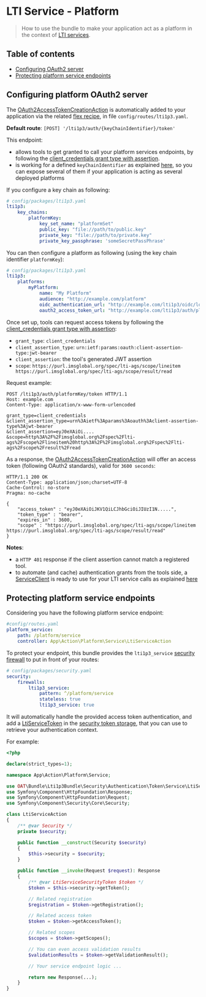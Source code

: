 # LTI Service - Platform

> How to use the bundle to make your application act as a platform in the context of [LTI services](http://www.imsglobal.org/spec/lti/v1p3/#interacting-with-services).

## Table of contents

- [Configuring OAuth2 server](#configuring-oauth2-server)
- [Protecting platform service endpoints](#protecting-platform-service-endpoints)

## Configuring platform OAuth2 server

The [OAuth2AccessTokenCreationAction](../../Action/Platform/Service/OAuth2AccessTokenCreationAction.php) is automatically added to your application via the related [flex recipe](https://github.com/symfony/recipes-contrib/tree/master/oat-sa/bundle-lti1p3), in file `config/routes/lti1p3.yaml`.

**Default route**: `[POST] '/lti1p3/auth/{keyChainIdentifier}/token'`

This endpoint:
- allows tools to get granted to call your platform services endpoints, by following the [client_credentials grant type with assertion](https://www.imsglobal.org/spec/security/v1p0/#using-json-web-tokens-with-oauth-2-0-client-credentials-grant). 
- is working for a defined `keyChainIdentifier` as explained [here](../message/platform.md), so you can expose several of them if your application is acting as several deployed platforms

If you configure a key chain as following:

```yaml
# config/packages/lti1p3.yaml
lti1p3:
    key_chains:
        platformKey:
            key_set_name: "platformSet"
            public_key: "file://path/to/public.key"
            private_key: "file://path/to/private.key"
            private_key_passphrase: 'someSecretPassPhrase'
```

You can then configure a platform as following (using the key chain identifier `platformKey`):

```yaml
# config/packages/lti1p3.yaml
lti1p3:
    platforms:
        myPlatform:
            name: "My Platform"
            audience: "http://example.com/platform"
            oidc_authentication_url: "http://example.com/lti1p3/oidc/login-authentication"
            oauth2_access_token_url: "http://example.com/lti1p3/auth/platformKey/token"
```

Once set up, tools can request access tokens by following the [client_credentials grant type with assertion](https://www.imsglobal.org/spec/security/v1p0/#using-json-web-tokens-with-oauth-2-0-client-credentials-grant):
- `grant_type`: `client_credentials`
- `client_assertion_type`: `urn:ietf:params:oauth:client-assertion-type:jwt-bearer`
- `client_assertion`: the tool's generated JWT assertion
- `scope`: `https://purl.imsglobal.org/spec/lti-ags/scope/lineitem https://purl.imsglobal.org/spec/lti-ags/scope/result/read`

Request example:

```shell script
POST /lti1p3/auth/platformKey/token HTTP/1.1
Host: example.com
Content-Type: application/x-www-form-urlencoded

grant_type=client_credentials
&client_assertion_type=urn%3Aietf%3Aparams%3Aoauth%3Aclient-assertion-type%3Ajwt-bearer
&client_assertion=eyJ0eXAiOi....
&scope=http%3A%2F%2Fimsglobal.org%2Fspec%2Flti-ags%2Fscope%2Flineitem%20http%3A%2F%2Fimsglobal.org%2Fspec%2Flti-ags%2Fscope%2Fresult%2Fread 
```

As a response, the [OAuth2AccessTokenCreationAction](../../Action/Platform/Service/OAuth2AccessTokenCreationAction.php) will offer an access token (following OAuth2 standards), valid for `3600 seconds`:

```shell script
HTTP/1.1 200 OK
Content-Type: application/json;charset=UTF-8
Cache-Control: no-store
Pragma: no-cache

{
    "access_token" : "eyJ0eXAiOiJKV1QiLCJhbGciOiJIUzI1N.....",
    "token_type" : "bearer",
    "expires_in" : 3600,
    "scope" : "https://purl.imsglobal.org/spec/lti-ags/scope/lineitem https://purl.imsglobal.org/spec/lti-ags/scope/result/read"    
} 
```

**Notes**:
- a `HTTP 401` response if the client assertion cannot match a registered tool.
- to automate (and cache) authentication grants from the tools side, a [ServiceClient](https://github.com/oat-sa/lib-lti1p3-core/blob/master/src/Service/Client/ServiceClient.php) is ready to use for your LTI service calls as explained [here](tool.md)

## Protecting platform service endpoints

Considering you have the following platform service endpoint:

```yaml
#config/routes.yaml
platform_service:
    path: /platform/service
    controller: App\Action\Platform\Service\LtiServiceAction
```

To protect your endpoint, this bundle provides the `lti1p3_service` [security firewall](../../Security/Firewall/Service/LtiServiceAuthenticationListener.php) to put in front of your routes:

```yaml
# config/packages/security.yaml
security:
    firewalls:
        lti1p3_service:
            pattern: ^/platform/service
            stateless: true
            lti1p3_service: true
```

It will automatically handle the provided access token authentication, and add a [LtiServiceToken](../../Security/Authentication/Token/Service/LtiServiceSecurityToken.php) in the [security token storage](https://symfony.com/doc/current/security.html), that you can use to retrieve your authentication context.

For example:

```php
<?php

declare(strict_types=1);

namespace App\Action\Platform\Service;

use OAT\Bundle\Lti1p3Bundle\Security\Authentication\Token\Service\LtiServiceSecurityToken;
use Symfony\Component\HttpFoundation\Response;
use Symfony\Component\HttpFoundation\Request;
use Symfony\Component\Security\Core\Security;

class LtiServiceAction
{
    /** @var Security */
    private $security;

    public function __construct(Security $security)
    {
        $this->security = $security;
    }

    public function __invoke(Request $request): Response
    {
        /** @var LtiServiceSecurityToken $token */
        $token = $this->security->getToken();

        // Related registration
        $registration = $token->getRegistration();

        // Related access token
        $token = $token->getAccessToken();

        // Related scopes
        $scopes = $token->getScopes();

        // You can even access validation results
        $validationResults = $token->getValidationResult();

        // Your service endpoint logic ...

        return new Response(...);
    }
}
```
